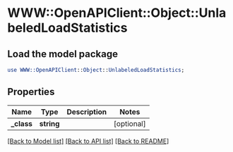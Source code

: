# WWW::OpenAPIClient::Object::UnlabeledLoadStatistics

## Load the model package
```perl
use WWW::OpenAPIClient::Object::UnlabeledLoadStatistics;
```

## Properties
Name | Type | Description | Notes
------------ | ------------- | ------------- | -------------
**_class** | **string** |  | [optional] 

[[Back to Model list]](../README.md#documentation-for-models) [[Back to API list]](../README.md#documentation-for-api-endpoints) [[Back to README]](../README.md)


